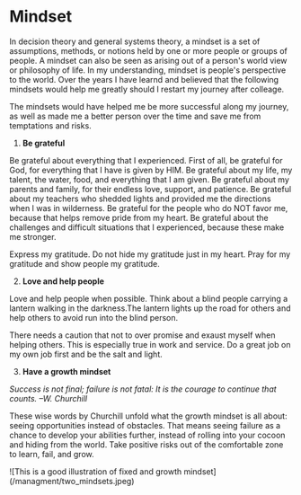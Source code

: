 # Mindset

In decision theory and general systems theory, a mindset is a set of assumptions, methods, or notions held by one or more people or groups of people. A mindset can also be seen as arising out of a person's world view or philosophy of life. In my understanding, mindset is people's perspective to the world. Over the years I have learnd and believed that the following mindsets would help me greatly should I restart my journey after colleage.

The mindsets would have helped me be more successful along my journey, as well as made me a better person over the time and save me from temptations and risks.

1. **Be grateful**

Be grateful about everything that I experienced. First of all, be grateful for God, for everything that I have is given by HIM. Be grateful about my life, my talent, the water, food, and everything that I am given. Be grateful about my parents and family, for their endless love, support, and patience. Be grateful about my teachers who shedded lights and provided me the directions when I was in wilderness. Be grateful for the people who do NOT favor me, because that helps remove pride from my heart. Be grateful about the challenges and difficult situations that I experienced, because these make me stronger. 

Express my gratitude. Do not hide my gratitude just in my heart. Pray for my gratitude and show people my gratitude.

2. **Love and help people**

Love and help people when possible. Think about a blind people carrying a lantern walking in the darkness.The lantern lights up the road for others and help others to avoid run into the blind person.

There needs a caution that not to over promise and exaust myself when helping others. This is especially true in work and service. Do a great job on my own job first and be the salt and light.

3. **Have a growth mindset**

*Success is not final; failure is not fatal: It is the courage to continue that counts. –W. Churchill*

These wise words by Churchill unfold what the growth mindset is all about: seeing opportunities instead of obstacles. That means seeing failure as a chance to develop your abilities further, instead of rolling into your cocoon and hiding from the world. Take positive risks out of the comfortable zone to learn, fail, and grow.

![This is a good illustration of fixed and growth mindset] (/managment/two_mindsets.jpeg)


